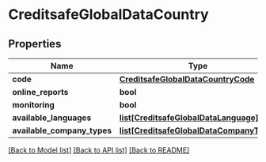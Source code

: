 # CreditsafeGlobalDataCountry

## Properties
Name | Type | Description | Notes
------------ | ------------- | ------------- | -------------
**code** | [**CreditsafeGlobalDataCountryCode**](CreditsafeGlobalDataCountryCode.md) |  | [optional] 
**online_reports** | **bool** |  | [optional] 
**monitoring** | **bool** |  | [optional] 
**available_languages** | [**list[CreditsafeGlobalDataLanguage]**](CreditsafeGlobalDataLanguage.md) |  | [optional] 
**available_company_types** | [**list[CreditsafeGlobalDataCompanyType]**](CreditsafeGlobalDataCompanyType.md) |  | [optional] 

[[Back to Model list]](../README.md#documentation-for-models) [[Back to API list]](../README.md#documentation-for-api-endpoints) [[Back to README]](../README.md)

